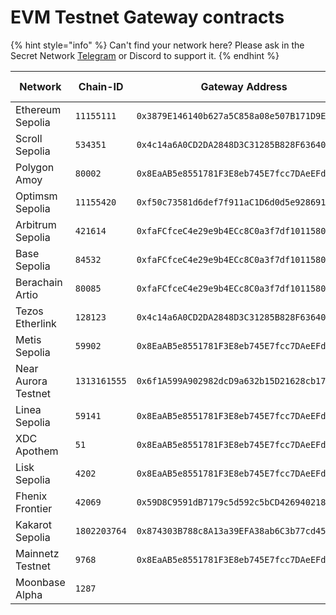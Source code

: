 # EVM Testnet Gateway contracts

{% hint style="info" %}
Can't find your network here? Please ask in the Secret Network [Telegram](https://t.me/SCRTCommunity) or Discord to support it.&#x20;
{% endhint %}

| Network             | Chain-ID     | Gateway Address                              | Proxy Admin                                  | Contract Version |
| ------------------- | ------------ | -------------------------------------------- | -------------------------------------------- | ---------------- |
| Ethereum Sepolia    | `11155111`   | `0x3879E146140b627a5C858a08e507B171D9E43139` | `0x38476c18226C98C821eE1DFc368D49691d44cE68` | `0.1.0`          |
| Scroll Sepolia      | `534351`     | `0x4c14a6A0CD2DA2848D3C31285B828F6364087735` | `0xCbA9277ccf3Ce4e217D983FB141dcDAa0b66bF8f` | `0.2.0-beta`     |
| Polygon Amoy        | `80002`      | `0x8EaAB5e8551781F3E8eb745E7fcc7DAeEFd27b1f` | `0xb352D4449dC7355d4478784027d7AfAe69843085` | `0.2.0`          |
| Optimsm Sepolia     | `11155420`   | `0xf50c73581d6def7f911aC1D6d0d5e928691AAa9E` | `0x0f119D36896631E7202F20E6aC5a66485Fe871Cd` | `0.1.0`          |
| Arbitrum Sepolia    | `421614`     | `0xfaFCfceC4e29e9b4ECc8C0a3f7df1011580EEEf2` | `0xdDC6d94d9f9FBb0524f069882d7C98241040472E` | `0.1.0`          |
| Base Sepolia        | `84532`      | `0xfaFCfceC4e29e9b4ECc8C0a3f7df1011580EEEf2` | `0xdDC6d94d9f9FBb0524f069882d7C98241040472E` | `0.1.0`          |
| Berachain Artio     | `80085`      | `0xfaFCfceC4e29e9b4ECc8C0a3f7df1011580EEEf2` | `0xdDC6d94d9f9FBb0524f069882d7C98241040472E` | `0.1.0`          |
| Tezos Etherlink     | `128123`     | `0x4c14a6A0CD2DA2848D3C31285B828F6364087735` | `0xCbA9277ccf3Ce4e217D983FB141dcDAa0b66bF8f` | `0.2.0-beta`     |
| Metis Sepolia       | `59902`      | `0x8EaAB5e8551781F3E8eb745E7fcc7DAeEFd27b1f` | `0xb352d4449dc7355d4478784027d7afae69843085` | `0.2.0`          |
| Near Aurora Testnet | `1313161555` | `0x6f1A599A902982dcD9a632b15D21628cb17f5Cd2` | `0x2171F60CD80b25b39ACf7648Efc200d115ED6aAE` | `0.2.0`          |
| Linea Sepolia       | `59141`      | `0x8EaAB5e8551781F3E8eb745E7fcc7DAeEFd27b1f` | `0xb352D4449dC7355d4478784027d7AfAe69843085` | `0.2.0`          |
| XDC Apothem         | `51`         | `0x8EaAB5e8551781F3E8eb745E7fcc7DAeEFd27b1f` | `0xb352D4449dC7355d4478784027d7AfAe69843085` | `0.2.0`          |
| Lisk Sepolia        | `4202`       | `0x8EaAB5e8551781F3E8eb745E7fcc7DAeEFd27b1f` | `0xb352D4449dC7355d4478784027d7AfAe69843085` | `0.2.0`          |
| Fhenix Frontier     | `42069`      | `0x59D8C9591dB7179c5d592c5bCD42694021885aFC` | `0x11791a1d6ade2a398f186efa6992ada12f9f87b4` | `0.2.0`          |
| Kakarot Sepolia     | `1802203764` | `0x874303B788c8A13a39EFA38ab6C3b77cd4578129` | `0xd3C10BA03470fbD905046705824DeB047B8aAB54` | `0.2.0`          |
| Mainnetz Testnet    | `9768`       | `0x8EaAB5e8551781F3E8eb745E7fcc7DAeEFd27b1f` | `0xb352D4449dC7355d4478784027d7AfAe69843085` | `0.2.1`          |
| Moonbase Alpha      | `1287`       |                                              |                                              |                  |

